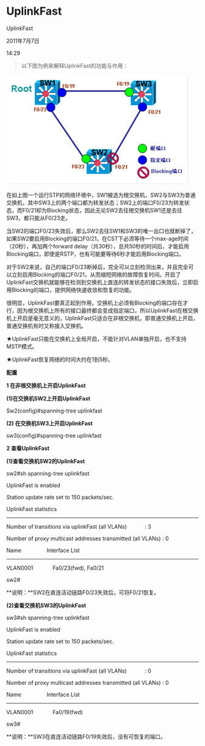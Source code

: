 # UplinkFast

UplinkFast

2011年7月7日

14:29

> 以下图为例来解释UplinkFast的功能与作用：
> 

![UplinkFast%2095430ef5f63546919e88a27b915526d3/image1.png](UplinkFast/image1.png)

在如上图一个运行STP的网络环境中，SW1被选为根交换机，SW2与SW3为普通交换机，其中SW3上的两个端口都为转发状态；SW2上的端口F0/23为转发状态，而F0/21却为Blocking状态，因此无论SW2去往根交换机SW1还是去往SW3，都只能从F0/23走。

当SW2的端口F0/23失效后，那么SW2去往SW1和SW3的唯一出口也就断掉了，如果SW2要启用Blocking的端口F0/21，在CST下必须等待一个max-age时间（20秒），再加两个forward delay（共30秒），总共50秒的时间后，才能启用Blocking端口，即使是RSTP，也有可能要等待6秒才能启用Blocking端口。

对于SW2来说，自己的端口F0/23断掉后，完全可以立刻检测出来，并且完全可以立刻启用Blocking的端口F0/21，从而缩短网络的故障恢复时间。开启了UplinkFast交换机就能够在检测到交换机上直连的转发状态的接口失效后，立即启用Blocking的端口，提供网络快速收敛和恢复的功能。

很明显，UplinkFast要真正起到作用，交换机上必须有Blocking的端口存在才行，因为根交换机上所有的接口最终都会变成指定端口，所以UplinkFast在根交换机上开启是毫无意义的，UplinkFast只适合在非根交换机，即普通交换机上开启，普通交换机有时又称接入交换机。

★UplinkFast只能在交换机上全局开启，不能针对VLAN单独开启，也不支持MSTP模式。

★UplinkFast恢复网络的时间大约在1到5秒。

**配置**

**1 在非根交换机上开启UplinkFast**

**(1)在交换机SW2上开启UplinkFast**

Sw2(config)#spanning-tree uplinkfast

**(2) 在交换机SW3上开启UplinkFast**

sw3(config)#spanning-tree uplinkfast

**2 查看UplinkFast**

**(1)查看交换机SW2的UplinkFast**

sw2#sh spanning-tree uplinkfast

UplinkFast is enabled

Station update rate set to 150 packets/sec.

UplinkFast statistics

- ----------------------

Number of transitions via uplinkFast (all VLANs)            : 3

Number of proxy multicast addresses transmitted (all VLANs) : 0

Name                 Interface List

- ------------------- ------------------------------------

VLAN0001             Fa0/23(fwd), Fa0/21

sw2#

**说明：**SW2在直连活动链路F0/23失效后，可将F0/21恢复。

**(2)查看交换机SW3的UplinkFast**

sw3#sh spanning-tree uplinkfast

UplinkFast is enabled

Station update rate set to 150 packets/sec.

UplinkFast statistics

- ----------------------

Number of transitions via uplinkFast (all VLANs)            : 0

Number of proxy multicast addresses transmitted (all VLANs) : 0

Name                 Interface List

- ------------------- ------------------------------------

VLAN0001             Fa0/19(fwd)

sw3#

**说明：**SW3在直连活动链路F0/19失效后，没有可恢复的端口。
